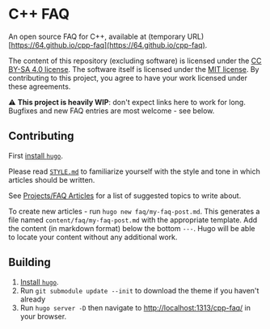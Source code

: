 # C++ FAQ

An open source FAQ for C++, available at (temporary URL) [https://64.github.io/cpp-faq](https://64.github.io/cpp-faq).

The content of this repository (excluding software) is licensed under the [CC BY-SA 4.0 license](LICENSE.txt). The software itself is licensed under the [MIT license](LICENSE.txt). By contributing to this project, you agree to have your work licensed under these agreements.

⚠️ **This project is heavily WIP**: don't expect links here to work for long. Bugfixes and new FAQ entries are most welcome - see below.

## Contributing

First [install `hugo`](https://gohugo.io/getting-started/installing#readout).

Please read [`STYLE.md`](STYLE.md) to familiarize yourself with the style and tone in which articles should be written.

See [Projects/FAQ Articles](https://github.com/64/cpp-faq/projects/1) for a list of suggested topics to write about.

To create new articles - run `hugo new faq/my-faq-post.md`. This generates a file named `content/faq/my-faq-post.md` with the appropriate template. Add the content (in markdown format) below the bottom `---`. Hugo will be able to locate your content without any additional work.

## Building

1. [Install `hugo`](https://gohugo.io/getting-started/installing#readout).
2. Run `git submodule update --init` to download the theme if you haven't already
3. Run `hugo server -D` then navigate to [http://localhost:1313/cpp-faq/](http://localhost:1313/cpp-faq/) in your browser.
